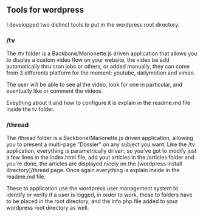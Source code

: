 ## Tools for wordpress

I developped two distinct tools to put in the wordpress root directory. 

### /tv





The /tv folder is a Backbone/Marionette.js driven application that allows you to display a custom video flow on your website, the video be add automatically thru cron jobs or others, or added manually, they can come from 3 differents platform for the moment: youtube, dailymotion and vimeo.

The user will be able to see al the video, look for one in particular, and eventually like or comment the videos.

Eveything about it and how to configure it is explain in the readme.md file inside the tv folder.

### /thread

The /thread folder is a Backbone/Marionette.js driven application, allowing you to present a multi-page "Dossier" on any subject you want. Like the /tv application, everything is parametrically driven, so you've got to modify just a few lines in the index.html file, add yout articles in the /articles folder and you're done, the articles are displayed nicely on the [wordpress install directory]/thread page. Once again everything is explain inside in the readme.md file.


These to application use the wordpress user management system to identify or verify if a user is logged, in order to work, these to folders have to be placed in the root directory, and the info.php file added to your wordpress root directory as well.


